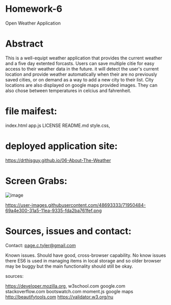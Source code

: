 # Homework-6
Open Weather Application


# Abstract

This is a well-equipt weather application that provides the current weather and a five day extented forcasts. Users can save multiple citie for easy access to their weather data in the future. it will detect the user's current location and provide weather automatically when their are no previously saved cities, or on demand as a way to add a new city to their list. City locations are also displayed on google maps provided images. They can also chose between temperatures in celcius and fahrenheit. 


# file maifest:

index.html
app.js 
LICENSE 
README.md 
style.css,


# deployed application site:


https://drthisguy.github.io/06-About-The-Weather


# Screen Grabs:
![image](https://user-images.githubusercontent.com/48693333/77138879-145d3b80-6a4a-11ea-80c6-4a3bc3dc35e0.png)



https://user-images.githubusercontent.com/48693333/71950484-69a4e300-31a5-11ea-9335-fda2ba761fef.png

# Sources, issues and contact:

Contact: page.c.tyler@gmail.com

Known issues.
Should have good, cross-browser capability. No know issues there
ES6 is used in managing items in local storage and so older browser may be buggy but the main functionality should still be okay.

sources:

https://developer.mozilla.org, 
w3school.com 
google.com 
stackoverflow.com
bootswatch.com
moment.js
google maps
http://beautifytools.com
https://validator.w3.org/nu

